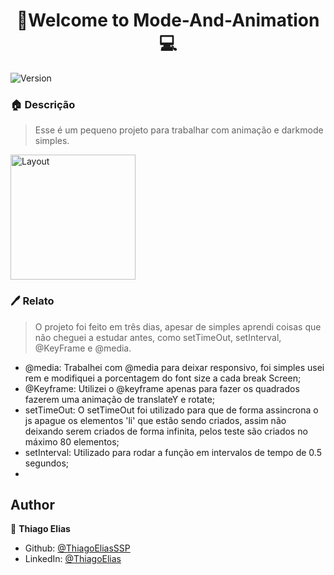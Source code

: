 <h1 align="center">🔦Welcome to Mode-And-Animation💻</h1>
<p>
  <img alt="Version" src="https://img.shields.io/badge/version-0.3.0-blue.svg?cacheSeconds=2592000" />
</p>

### 🏠 **Descrição**
> Esse é um pequeno projeto para trabalhar com animação e darkmode simples.

<p>
  <img alt="Layout" src="https://i.ibb.co/NSsXFcT/Whats-App-Video-2021-05-11-at-23-52-51.gif" style="width: 200px; height: auto;"/>
</p>

### 🖊 Relato
> O projeto foi feito em três dias, apesar de simples aprendi coisas que não cheguei a estudar antes, como setTimeOut, setInterval, @KeyFrame e @media.
- @media: Trabalhei com @media para deixar responsivo, foi simples usei rem e modifiquei a porcentagem do font size a cada break Screen;
- @Keyframe: Utilizei o @keyframe apenas para fazer os quadrados fazerem uma animação de translateY e rotate;
- setTimeOut: O setTimeOut foi utilizado para que de forma assincrona o js apague os elementos 'li' que estão sendo criados, assim não deixando serem criados de forma infinita, pelos teste são criados no máximo 80 elementos;
- setInterval: Utilizado para rodar a função em intervalos de tempo de 0.5 segundos;
- 
## Author

👤 **Thiago Elias**

* Github: [@ThiagoEliasSSP](https://github.com/ThiagoEliasSSP)
* LinkedIn: [@ThiagoElias](https://www.linkedin.com/in/ThiagoEliasSSP)
